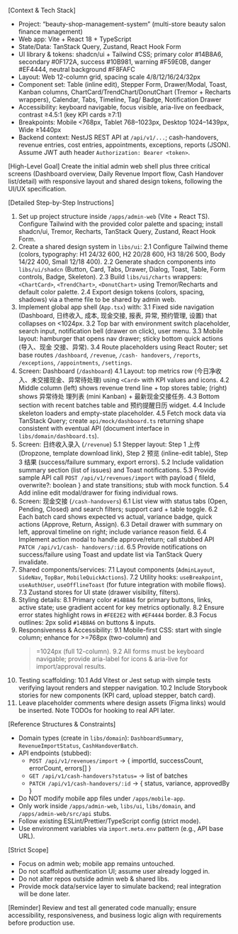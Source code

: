 [Context & Tech Stack]

- Project: “beauty-shop-management-system” (multi-store beauty salon finance management)
- Web app: Vite + React 18 + TypeScript
- State/Data: TanStack Query, Zustand, React Hook Form
- UI library & tokens: shadcn/ui + Tailwind CSS; primary color #14B8A6, secondary #0F172A,
  success #10B981, warning #F59E0B, danger #EF4444, neutral background #F8FAFC
- Layout: Web 12-column grid, spacing scale 4/8/12/16/24/32px
- Component set: Table (inline edit), Stepper Form, Drawer/Modal, Toast, Kanban columns,
  ChartCard/TrendChart/DonutChart (Tremor + Recharts wrappers), Calendar, Tabs, Timeline, Tag/
  Badge, Notification Drawer
- Accessibility: keyboard navigable, focus visible, aria-live on feedback, contrast ≥4.5:1 (key
  KPI cards ≥7:1)
- Breakpoints: Mobile <768px, Tablet 768–1023px, Desktop 1024–1439px, Wide ≥1440px
- Backend context: NestJS REST API at `/api/v1/...`; cash-handovers, revenue entries, cost
  entries, appointments, exceptions, reports (JSON). Assume JWT auth header `Authorization:
Bearer <token>`.

[High-Level Goal]
Create the initial admin web shell plus three critical screens (Dashboard overview, Daily
Revenue Import flow, Cash Handover list/detail) with responsive layout and shared design
tokens, following the UI/UX specification.

[Detailed Step-by-Step Instructions]

1. Set up project structure inside `/apps/admin-web` (Vite + React TS). Configure Tailwind with
   the provided color palette and spacing; install shadcn/ui, Tremor, Recharts, TanStack Query,
   Zustand, React Hook Form.
2. Create a shared design system in `libs/ui`:
   2.1 Configure Tailwind theme (colors, typography: H1 24/32 600, H2 20/28 600, H3 18/26 500,
   Body 14/22 400, Small 12/18 400).
   2.2 Generate shadcn components into `libs/ui/shadcn` (Button, Card, Tabs, Drawer, Dialog,
   Toast, Table, Form controls, Badge, Skeleton).
   2.3 Build `libs/ui/charts` wrappers: `<ChartCard>`, `<TrendChart>`, `<DonutChart>` using
   Tremor/Recharts and default color palette.
   2.4 Export design tokens (colors, spacing, shadows) via a theme file to be shared by admin
   web.
3. Implement global app shell (`App.tsx`) with:
   3.1 Fixed side navigation (Dashboard, 日终收入, 成本, 现金交接, 报表, 异常, 预约管理, 设置)
   that collapses on <1024px.
   3.2 Top bar with environment switch placeholder, search input, notification bell (drawer on
   click), user menu.
   3.3 Mobile layout: hamburger that opens nav drawer; sticky bottom quick actions (导入、现金
   交接、异常).
   3.4 Route placeholders using React Router; set base routes `/dashboard`, `/revenue`, `/cash-
handovers`, `/reports`, `/exceptions`, `/appointments`, `/settings`.
4. Screen: Dashboard (`/dashboard`)
   4.1 Layout: top metrics row (今日净收入、未交接现金、异常待处理) using `<Card>` with KPI
   values and icons.
   4.2 Middle column (left) shows revenue trend line + top stores table; (right) shows 异常待处
   理列表 (mini Kanban) + 最新现金交接任务.
   4.3 Bottom section with recent batches table and 预约提醒日历 widget.
   4.4 Include skeleton loaders and empty-state placeholder.
   4.5 Fetch mock data via TanStack Query; create `api/mock/dashboard.ts` returning shape
   consistent with eventual API (document interface in `libs/domain/dashboard.ts`).
5. Screen: 日终收入录入 (`/revenue`)
   5.1 Stepper layout: Step 1 上传 (Dropzone, template download link), Step 2 预览 (inline-edit
   table), Step 3 结果 (success/failure summary, export errors).
   5.2 Include validation summary section (list of issues) and Toast notifications.
   5.3 Provide sample API call `POST /api/v1/revenues/import` with payload { fileId,
   overwrite?: boolean } and state transitions; stub with mock function.
   5.4 Add inline edit modal/drawer for fixing individual rows.
6. Screen: 现金交接 (`/cash-handovers`)
   6.1 List view with status tabs (Open, Pending, Closed) and search filters; support card +
   table toggle.
   6.2 Each batch card shows expected vs actual, variance badge, quick actions (Approve,
   Return, Assign).
   6.3 Detail drawer with summary on left, approval timeline on right; include variance reason
   field.
   6.4 Implement action modal to handle approve/return; call stubbed API `PATCH /api/v1/cash-
handovers/:id`.
   6.5 Provide notifications on success/failure using Toast and update list via TanStack Query
   invalidate.
7. Shared components/services:
   7.1 Layout components (`AdminLayout`, `SideNav`, `TopBar`, `MobileQuickActions`).
   7.2 Utility hooks: `useBreakpoint`, `useAuthUser`, `useOfflineToast` (for future integration
   with mobile flows).
   7.3 Zustand stores for UI state (drawer visibility, filters).
8. Styling details:
   8.1 Primary color `#14B8A6` for primary buttons, links, active state; use gradient accent
   for key metrics optionally.
   8.2 Ensure error states highlight rows in `#FEE2E2` with `#EF4444` border.
   8.3 Focus outlines: 2px solid `#14B8A6` on buttons & inputs.
9. Responsiveness & Accessibility:
   9.1 Mobile-first CSS: start with single column; enhance for >=768px (two-column) and
   > =1024px (full 12-column).
   > 9.2 All forms must be keyboard navigable; provide aria-label for icons & aria-live for
   > import/approval results.
10. Testing scaffolding:
    10.1 Add Vitest or Jest setup with simple tests verifying layout renders and stepper
    navigation.
    10.2 Include Storybook stories for new components (KPI card, upload stepper, batch card).
11. Leave placeholder comments where design assets (Figma links) would be inserted. Note TODOs
    for hooking to real API later.

[Reference Structures & Constraints]

- Domain types (create in `libs/domain`): `DashboardSummary`, `RevenueImportStatus`,
  `CashHandoverBatch`.
- API endpoints (stubbed):
  - `POST /api/v1/revenues/import` → { importId, successCount, errorCount, errors[] }
  - `GET /api/v1/cash-handovers?status=` → list of batches
  - `PATCH /api/v1/cash-handovers/:id` → { status, variance, approvedBy }
- Do NOT modify mobile app files under `/apps/mobile-app`.
- Only work inside `/apps/admin-web`, `libs/ui`, `libs/domain`, and `/apps/admin-web/src/api`
  stubs.
- Follow existing ESLint/Prettier/TypeScript config (strict mode).
- Use environment variables via `import.meta.env` pattern (e.g., API base URL).

[Strict Scope]

- Focus on admin web; mobile app remains untouched.
- Do not scaffold authentication UI; assume user already logged in.
- Do not alter repos outside admin web & shared libs.
- Provide mock data/service layer to simulate backend; real integration will be done later.

[Reminder]
Review and test all generated code manually; ensure accessibility, responsiveness, and business
logic align with requirements before production use.
